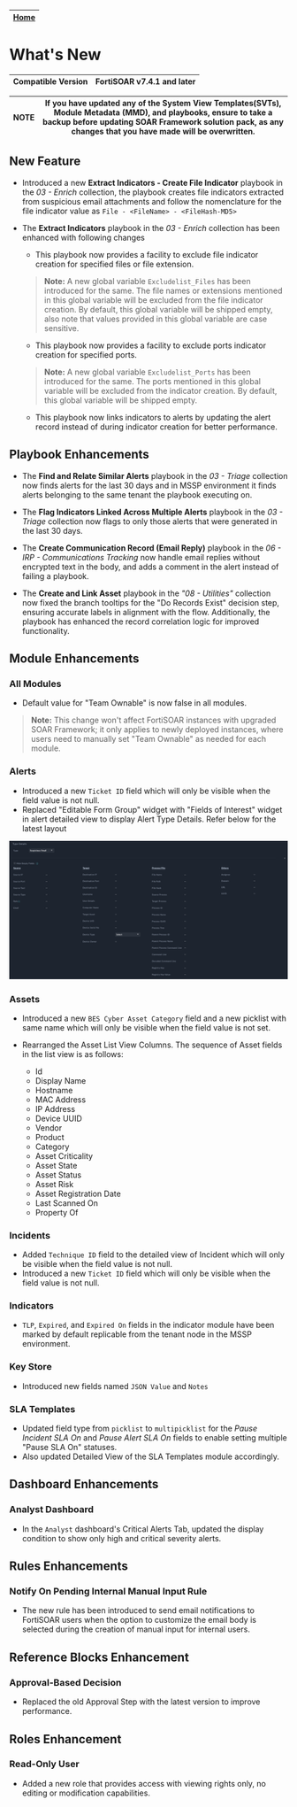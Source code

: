 | [Home](./README.md) |
|----------------------|

# What's New

| Compatible Version | FortiSOAR v7.4.1 and later |
|--------------------|----------------------------|

| NOTE | If you have updated any of the System View Templates(SVTs), Module Metadata (MMD), and playbooks, ensure to take a backup before updating SOAR Framework solution pack, as any changes that you have made will be overwritten. |
|------|--------------------------------------------------------------------------------------------------------------------------------------------------------------------------------------------------------------------------------|

## New Feature

- Introduced a new **Extract Indicators - Create File Indicator** playbook in the *03 - Enrich* collection, the playbook creates file indicators extracted from suspicious email attachments and follow the nomenclature for the file indicator value as `File - <FileName> - <FileHash-MD5>`

- The **Extract Indicators** playbook in the *03 - Enrich* collection has been enhanced with following changes

    - This playbook now provides a facility to exclude file indicator creation for specified files or file extension.

    >**Note:** A new global variable `Excludelist_Files` has been introduced for the same. The file names or extensions mentioned in this global variable will be excluded from the file indicator creation. By default, this global variable will be shipped empty, also note that values provided in this global variable are case sensitive.

    - This playbook now provides a facility to exclude ports indicator creation for specified ports.

    >**Note:** A new global variable `Excludelist_Ports` has been introduced for the same. The ports mentioned in this global variable will be excluded from the indicator creation. By default, this global variable will be shipped empty.

    - This playbook now links indicators to alerts by updating the alert record instead of during indicator creation for better performance.

## Playbook Enhancements

- The **Find and Relate Similar Alerts** playbook in the *03 - Triage* collection now finds alerts for the last 30 days and in MSSP environment it finds alerts belonging to the same tenant the playbook executing on.

- The **Flag Indicators Linked Across Multiple Alerts** playbook in the *03 - Triage* collection now flags to only those alerts that were generated in the last 30 days.

- The **Create Communication Record (Email Reply)** playbook in the *06 - IRP - Communications Tracking* now handle email replies without encrypted text in the body, and adds a comment in the alert instead of failing a playbook.

- The **Create and Link Asset** playbook in the *"08 - Utilities"* collection now fixed the branch tooltips for the "Do Records Exist" decision step, ensuring accurate labels in alignment with the flow. Additionally, the playbook has enhanced the record correlation logic for improved functionality.


## Module Enhancements

### All Modules
- Default value for "Team Ownable" is now false in all modules. 
> **Note:** This change won't affect FortiSOAR instances with upgraded SOAR Framework; it only applies to newly deployed instances, where users need to manually set "Team Ownable" as needed for each module.

### Alerts
- Introduced a new `Ticket ID` field which will only be visible when the field value is not null.
- Replaced "Editable Form Group" widget with "Fields of Interest" widget in alert detailed view to display Alert Type Details. Refer below for the latest layout 

![](./docs/res/alert-field-of-interest-widget.png)

### Assets
- Introduced a new `BES Cyber Asset Category` field and a new picklist with same name which will only be visible when the field value is not set.

- Rearranged the Asset List View Columns. The sequence of Asset fields in the list view is as follows:
   - Id
   - Display Name
   - Hostname
   - MAC Address
   - IP Address
   - Device UUID
   - Vendor
   - Product
   - Category
   - Asset Criticality
   - Asset State
   - Asset Status
   - Asset Risk
   - Asset Registration Date
   - Last Scanned On
   - Property Of

### Incidents
- Added `Technique ID` field to the detailed view of Incident which will only be visible when the field value is not null.
- Introduced a new `Ticket ID` field which will only be visible when the field value is not null.

### Indicators
- `TLP`, `Expired`, and `Expired On` fields in the indicator module have been marked by default replicable from the tenant node in the MSSP environment.

### Key Store
- Introduced new fields named `JSON Value` and `Notes`

### SLA Templates
- Updated field type from `picklist` to `multipicklist` for the *Pause Incident SLA On* and *Pause Alert SLA On* fields to enable setting multiple "Pause SLA On" statuses.
- Also updated Detailed View of the SLA Templates module accordingly.

## Dashboard Enhancements

### Analyst Dashboard
-  In the `Analyst` dashboard's Critical Alerts Tab, updated the display condition to show only high and critical severity alerts.

## Rules Enhancements
### Notify On Pending Internal Manual Input Rule
- The new rule has been introduced to send email notifications to FortiSOAR users when the option to customize the email body is selected during the creation of manual input for internal users.

## Reference Blocks Enhancement
### Approval-Based Decision
- Replaced the old Approval Step with the latest version to improve performance.

## Roles Enhancement 
### Read-Only User
- Added a new role that provides access with viewing rights only, no editing or modification capabilities.